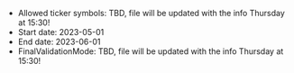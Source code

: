 - Allowed ticker symbols: TBD, file will be updated with the info Thursday at 15:30!
- Start date: 2023-05-01
- End date: 2023-06-01
- FinalValidationMode: TBD, file will be updated with the info Thursday at 15:30!
